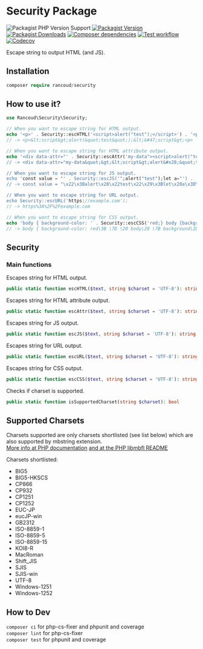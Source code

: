 # Security Package

![Packagist PHP Version Support](https://img.shields.io/packagist/php-v/rancoud/security)
[![Packagist Version](https://img.shields.io/packagist/v/rancoud/security)](https://packagist.org/packages/rancoud/security)
[![Packagist Downloads](https://img.shields.io/packagist/dt/rancoud/security)](https://packagist.org/packages/rancoud/security)
[![Composer dependencies](https://img.shields.io/badge/dependencies-0-brightgreen)](https://github.com/rancoud/Security/blob/master/composer.json)
[![Test workflow](https://img.shields.io/github/actions/workflow/status/rancoud/security/test.yml?branch=master)](https://github.com/rancoud/security/actions/workflows/test.yml)
[![Codecov](https://img.shields.io/codecov/c/github/rancoud/security?logo=codecov)](https://codecov.io/gh/rancoud/security)

Escape string to output HTML (and JS).

## Installation
```php
composer require rancoud/security
```

## How to use it?
```php
use Rancoud\Security\Security;

// When you want to escape string for HTML output.
echo '<p>' . Security::escHTML('<script>alert("test");</script>') . '<p>';
// -> <p>&lt;script&gt;alert(&quot;test&quot;);&lt;&#47;script&gt;<p>

// When you want to escape string for HTML attribute output.
echo '<div data-attr="' . Security::escAttr('my-data"><script>alert("test");</script><div hidden="') . '">;
// -> <div data-attr="my-data&quot;&gt;&lt;script&gt;alert&#x28;&quot;test&quot;&#x29;&#x3B;&lt;&#x2F;script&gt;&lt;div&#x20;hidden&#x3D;&quot;"></div>

// When you want to escape string for JS output.
echo 'const value = "' . Security::escJS('";alert("test");let a="') . '";';
// -> const value = "\x22\x3Balert\x28\x22test\x22\x29\x3Blet\x20a\x3D\x22";

// When you want to escape string for URL output.
echo Security::escURL('https://example.com');
// -> https%3A%2F%2Fexample.com

// When you want to escape string for CSS output.
echo 'body { background-color: ' . Security::escCSS('red;} body {background-image: url("https://example.com");') . '}';echo "\n";
// -> body { background-color: red\3B \7D \20 body\20 \7B background\2D image\3A \20 url\28 \22 https\3A \2F \2F example\2E com\22 \29 \3B }
```

## Security
### Main functions
Escapes string for HTML output.
```php
public static function escHTML($text, string $charset = 'UTF-8'): string
```

Escapes string for HTML attribute output.
```php
public static function escAttr($text, string $charset = 'UTF-8'): string
```

Escapes string for JS output.
```php
public static function escJS($text, string $charset = 'UTF-8'): string
```

Escapes string for URL output.
```php
public static function escURL($text, string $charset = 'UTF-8'): string
```

Escapes string for CSS output.
```php
public static function escCSS($text, string $charset = 'UTF-8'): string
```

Checks if charset is supported.
```php
public static function isSupportedCharset(string $charset): bool
```

## Supported Charsets
Charsets supported are only charsets shortlisted (see list below) which are also supported by mbstring extension.  
[More info at PHP documentation](https://www.php.net/manual/en/mbstring.encodings.php) [and at the PHP libmbfl README](https://github.com/php/php-src/tree/master/ext/mbstring/libmbfl)

Charsets shortlisted:
* BIG5
* BIG5-HKSCS
* CP866
* CP932
* CP1251
* CP1252
* EUC-JP
* eucJP-win
* GB2312
* ISO-8859-1
* ISO-8859-5
* ISO-8859-15
* KOI8-R
* MacRoman
* Shift_JIS
* SJIS
* SJIS-win
* UTF-8
* Windows-1251
* Windows-1252

## How to Dev
`composer ci` for php-cs-fixer and phpunit and coverage  
`composer lint` for php-cs-fixer  
`composer test` for phpunit and coverage
